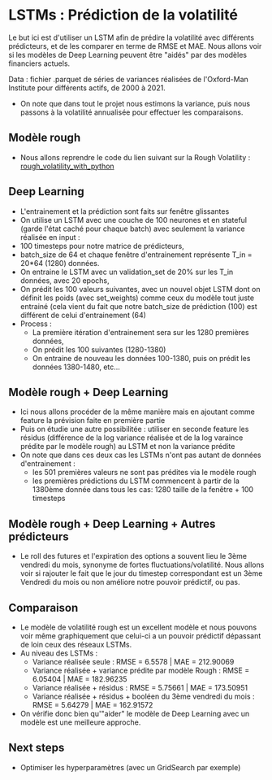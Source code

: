 # LSTMs : Prédiction de la volatilité 

Le but ici est d'utiliser un LSTM afin de prédire la volatilité avec différents prédicteurs, et de les comparer en terme de RMSE et MAE.
Nous allons voir si les modèles de Deep Learning peuvent être "aidés" par des modèles financiers actuels. 

Data : fichier .parquet de séries de variances réalisées de l'Oxford-Man Institute pour différents actifs, de 2000 à 2021.

- On note que dans tout le projet nous estimons la variance, puis nous passons à la volatilité annualisée pour effectuer les comparaisons.

## Modèle rough
- Nous allons reprendre le code du lien suivant sur la Rough Volatility : [rough_volatility_with_python](https://tpq.io/p/rough_volatility_with_python.html)

## Deep Learning
  - L'entrainement et la prédiction sont faits sur fenêtre glissantes
  - On utilise un LSTM avec une couche de 100 neurones et en stateful (garde l'état caché pour chaque batch) avec seulement la variance réalisée en input :
  - 100 timesteps pour notre matrice de prédicteurs,
  - batch_size de 64 et chaque fenêtre d'entrainement représente T_in = 20*64 (1280) données.
  - On entraine le LSTM avec un validation_set de 20% sur les T_in données, avec 20 epochs,
  - On prédit les 100 valeurs suivantes, avec un nouvel objet LSTM dont on définit les poids (avec set_weights) comme ceux du modèle tout juste entrainé (cela vient du fait que notre batch_size de prédiction (100) est différent de celui d'entrainement (64)
  - Process :
    - La première itération d'entrainement sera sur les 1280 premières données, 
    - On prédit les 100 suivantes (1280-1380)
    - On entraine de nouveau les données 100-1380, puis on prédit les données 1380-1480, etc...

## Modèle rough + Deep Learning 
  - Ici nous allons procéder de la même manière mais en ajoutant comme feature la prévision faite en première partie 
  - Puis on étudie une autre possibilitée : utiliser en seconde feature les résidus (différence de la log variance réalisée et de la log varaince prédite par le modèle rough) au LSTM et non la variance prédite
  - On note que dans ces deux cas les LSTMs n'ont pas autant de données d'entrainement : 
    - les 501 premières valeurs ne sont pas prédites via le modèle rough
    - les premières prédictions du LSTM commencent à partir de la 1380ème donnée dans tous les cas: 1280 taille de la fenêtre + 100 timesteps

## Modèle rough + Deep Learning + Autres prédicteurs
  - Le roll des futures et l'expiration des options a souvent lieu le 3ème vendredi du mois, synonyme de fortes fluctuations/volatilité. Nous allons voir si rajouter le fait que le jour du timestep correspondant est un 3ème Vendredi du mois ou non améliore notre pouvoir prédictif, ou pas.

## Comparaison
  - Le modèle de volatilité rough est un excellent modèle et nous pouvons voir même graphiquement que celui-ci a un pouvoir prédictif dépassant de loin ceux des réseaux LSTMs.
  - Au niveau des LSTMs : 
    - Variance réalisée seule : RMSE = 6.5578 | MAE = 212.90069
    - Variance réalisée + variance prédite par modèle Rough : RMSE = 6.05404 | MAE = 182.96235
    - Variance réalisée + résidus : RMSE = 5.75661 | MAE = 173.50951
    - Variance réalisée + résidus + booléen du 3ème vendredi du mois : RMSE = 5.64279 | MAE = 162.91572 
  - On vérifie donc bien qu'"aider" le modèle de Deep Learning avec un modèle est une meilleure approche.

## Next steps
  - Optimiser les hyperparamètres (avec un GridSearch par exemple)
  
